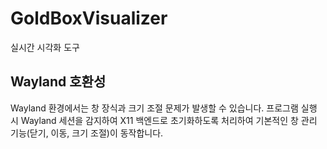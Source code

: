 # GoldBoxVisualizer
실시간 시각화 도구

## Wayland 호환성

Wayland 환경에서는 창 장식과 크기 조절 문제가 발생할 수 있습니다. 
프로그램 실행 시 Wayland 세션을 감지하여 X11 백엔드로 초기화하도록
처리하여 기본적인 창 관리 기능(닫기, 이동, 크기 조절)이 동작합니다.
